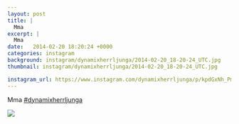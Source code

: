 ```yaml
---
layout: post
title: |
  Mma 
excerpt: |
  Mma 
date:   2014-02-20 18:20:24 +0000
categories: instagram
background: instagram/dynamixherrljunga/2014-02-20_18-20-24_UTC.jpg
thumbnail: instagram/dynamixherrljunga/2014-02-20_18-20-24_UTC.jpg

instagram_url: https://www.instagram.com/dynamixherrljunga/p/kpdGxNh_Pm
---
```

Mma [#dynamixherrljunga](https://www.instagram.com/explore/tags/dynamixherrljunga/)



<img src='{{ site.baseurl }}/instagram/dynamixherrljunga/2014-02-20_18-20-24_UTC.jpg' class='img-fluid' />
